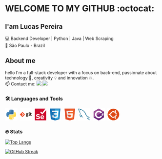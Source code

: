 # WELCOME TO MY GITHUB :octocat:

## I'am Lucas Pereira 
:computer:  Backend Developer | Python | Java | Web Scraping    <br>:house_with_garden: São Paulo - Brazil

## About me 
hello I'm a full-stack developer with a focus on back-end, passionate about technology :iphone:, creativity :bulb: and innovation :collision:.
<br> 📫 Contact me: <a href="https://www.linkedin.com/in/lucas/" rel="nofollow">
<img src="https://camo.githubusercontent.com/38381f1888dcc32ad6d8d9197fb255a33d6b5b3266121484752e197100f9db29/68747470733a2f2f696d672e736869656c64732e696f2f62616467652f4c696e6b6564496e2d626c75653f6c6f676f3d4c696e6b6564696e266c6f676f436f6c6f723d7768697465" data-canonical-src="https://img.shields.io/badge/LinkedIn-blue?logo=Linkedin&amp;logoColor=white" style="max-width: 100%;">
</a> <a href="mailto:lucas@gmail.com">
<img src="https://camo.githubusercontent.com/2ac77663f158cad35b4d2dd599a92f8100de2f73554e2bc0c5b462f63c393e92/68747470733a2f2f696d672e736869656c64732e696f2f62616467652f476d61696c2d7265643f6c6f676f3d476d61696c266c6f676f436f6c6f723d7768697465" data-canonical-src="https://img.shields.io/badge/Gmail-red?logo=Gmail&amp;logoColor=white" style="max-width: 100%;"></a></li><a href="mailto:lucas@gmail.com">
</a></ul>



### :hammer_and_wrench: Languages and Tools
<img src="https://github.com/devicons/devicon/blob/master/icons/python/python-original.svg" title="Python" alt="Python" width="40" height="40" style="max-width: 100%;">&nbsp;
 <img src="https://github.com/devicons/devicon/raw/master/icons/git/git-original-wordmark.svg" title="Git" alt="Git" width="40" height="40" style="max-width: 100%;">&nbsp;
<img src="https://github.com/devicons/devicon/blob/master/icons/selenium/selenium-original.svg" title="Selenium" alt="Selenium" width="40" height="40" style="max-width: 100%;">&nbsp;
<img src="https://github.com/devicons/devicon/blob/master/icons/css3/css3-original.svg" title="CSS3" alt="CSS3" width="40" height="40" style="max-width: 100%;">&nbsp;
<img src="https://github.com/devicons/devicon/blob/master/icons/html5/html5-original.svg" title="HTML5" alt="HTML5" width="40" height="40" style="max-width: 100%;">&nbsp;
<img src="https://github.com/devicons/devicon/blob/master/icons/mysql/mysql-original.svg" title="mySQL" alt="mySQL" width="40" height="40" style="max-width: 100%;">&nbsp;
<img src="https://github.com/devicons/devicon/blob/master/icons/csharp/csharp-original.svg" title="C#" alt="C#" width="40" height="40" style="max-width: 100%;">&nbsp;
<img src="https://github.com/devicons/devicon/blob/master/icons/ubuntu/ubuntu-plain.svg" title="Ubuntu" alt="Ubuntu" width="40" height="40" style="max-width: 100%;">&nbsp;
 
 
 ### :fire: Stats
[![Top Langs](https://github-readme-stats.vercel.app/api/top-langs/?username=LuPesan&layout=compact&theme=vision-friendly-dark)](https://github.com/LuPesan/github-readme-stats)

[![GitHub Streak](https://github-readme-streak-stats.herokuapp.com/?user=LuPesan)](https://git.io/streak-stats)


